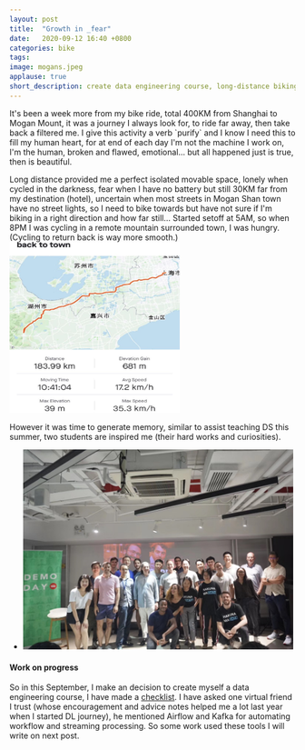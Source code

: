 ```yaml
---
layout: post
title:  "Growth in _fear"
date:   2020-09-12 16:40 +0800
categories: bike
tags: 
image: mogans.jpeg
applause: true
short_description: create data engineering course, long-distance biking 
--- 
```



<div markdown="1" id="text">
It's been a week more from my bike ride, total 400KM from Shanghai to Mogan Mount, it was a journey I always look for, to ride far away, then take back a filtered me. I give this activity a verb `purify` and I know I need this to fill my human heart, for at end of each day I'm not the machine I work on, I'm the human, broken and flawed, emotional... but all happened just is true, then is beautiful.

Long distance provided me a perfect isolated movable space, lonely when cycled in the darkness, fear when I have no battery but still 30KM far from my destination (hotel), uncertain when most streets in Mogan Shan town have no street lights, so I need to bike towards but have not sure if I'm biking in a right direction and how far still... Started setoff at 5AM, so when 8PM I was cycling in a remote mountain surrounded town, I was hungry. (Cycling to return back is way more smooth.)
<br/>
<img src="/assets/bike_map.jpeg" width="300" height= "300">

However it was time to generate memory, similar to assist teaching DS this summer, two students are inspired me (their hard works and curiosities).
<ul style="display: flex">
<li style="padding-right: 4px;"><img src="/assets/demo_day.jpeg" width= "800" ></li>
</ul>


#### Work on progress
So in this September, I make an decision to create myself a data engineering course, I have made a <a href="https://docs.google.com/spreadsheets/d/1KvcmVE3QwSpB90zFrIa1QUAcAGwIag5BwD5bmnrcfR8/edit?usp=sharing">checklist</a>. I have asked one virtual friend I trust (whose encouragement and advice notes helped me a lot last year when I started DL journey), he mentioned Airflow and Kafka for automating workflow and streaming processing. So some work used these tools I will write on next post.
</div>